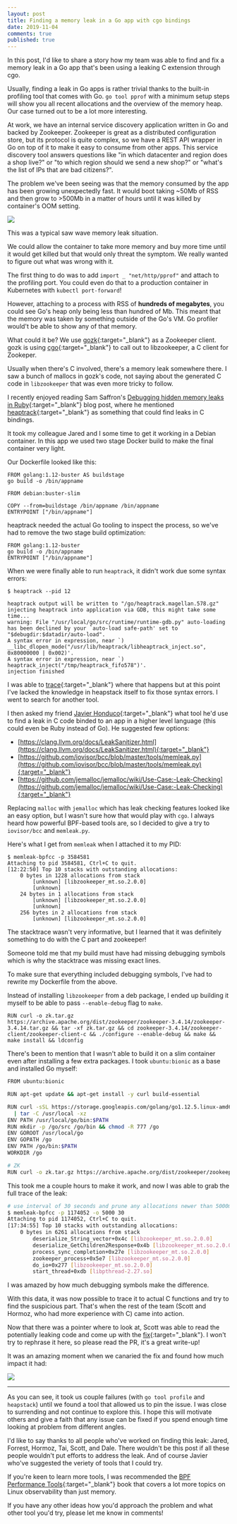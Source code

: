 ```yaml
---
layout: post
title: Finding a memory leak in a Go app with cgo bindings
date: 2019-11-04
comments: true
published: true
---
```


In this post, I'd like to share a story how my team was able to find and fix a memory leak in a Go app that's been using a leaking C extension through cgo.

Usually, finding a leak in Go apps is rather trivial thanks to the built-in profiling tool that comes with Go. `go tool pprof` with a minimum setup steps will show you all recent allocations and the overview of the memory heap. Our case turned out to be a lot more interesting.

At work, we have an internal service discovery application written in Go and backed by Zookeeper. Zookeeper is great as a distributed configuration store, but its protocol is quite complex, so we have a REST API wrapper in Go on top of it to make it easy to consume from other apps. This service discovery tool answers questions like "in which datacenter and region does a shop live?" or "to which region should we send a new shop?" or "what's the list of IPs that are bad citizens?".

The problem we've been seeing was that the memory consumed by the app has been growing unexpectedly fast. It would boot taking ~50Mb of RSS and then grow to >500Mb in a matter of hours until it was killed by container's OOM setting.

<img src="/assets/post-images/leak-before.png" style="margin: 0 auto;" />

This was a typical saw wave memory leak situation.

We could allow the container to take more memory and buy more time until it would get killed but that would only threat the symptom. We really wanted to figure out what was wrong with it.

The first thing to do was to add `import _ "net/http/pprof"` and attach to the profiling port. You could even do that to a production container in Kubernetes with `kubectl port-forward`!

However, attaching to a process with RSS of **hundreds of megabytes**, you could see Go's heap only being less than hundred of Mb. This meant that the memory was taken by something outside of the Go's VM. Go profiler would't be able to show any of that memory.

What could it be? We use [gozk](https://github.com/Shopify/gozk){:target="_blank"} as a Zookeeper client. gozk is using [cgo](https://golang.org/cmd/cgo/){:target="_blank"} to call out to libzookeeper, a C client for Zookeper.

Usually when there's C involved, there's a memory leak somewhere there. I saw a bunch of mallocs in gozk's code, not saying about the generated C code in `libzookeeper` that was even more tricky to follow.

I recently enjoyed reading Sam Saffron's [Debugging hidden memory leaks in Ruby](https://samsaffron.com/archive/2019/10/08/debugging-unmanaged-and-hidden-memory-leaks-in-ruby){:target="_blank"} blog post, where he mentioned [heaptrack](https://github.com/KDE/heaptrack){:target="_blank"} as something that could find leaks in C bindings.

It took my colleague Jared and I some time to get it working in a Debian container. In this app we used two stage Docker build to make the final container very light.

Our Dockerfile looked like this:

```
FROM golang:1.12-buster AS buildstage
go build -o /bin/appname

FROM debian:buster-slim

COPY --from=buildstage /bin/appname /bin/appname
ENTRYPOINT ["/bin/appname"]
```

heaptrack needed the actual Go tooling to inspect the process, so we've had to remove the two stage build optimization:

```
FROM golang:1.12-buster
go build -o /bin/appname
ENTRYPOINT ["/bin/appname"]
```

When we were finally able to run `heaptrack`, it didn't work due some syntax errors:

```
$ heaptrack --pid 12

heaptrack output will be written to "/go/heaptrack.magellan.578.gz"
injecting heaptrack into application via GDB, this might take some time...
warning: File "/usr/local/go/src/runtime/runtime-gdb.py" auto-loading has been declined by your `auto-load safe-path' set to "$debugdir:$datadir/auto-load".
A syntax error in expression, near `) __libc_dlopen_mode("/usr/lib/heaptrack/libheaptrack_inject.so", 0x80000000 | 0x002)'.
A syntax error in expression, near `) heaptrack_inject("/tmp/heaptrack_fifo578")'.
injection finished
```

I was able to [trace](https://github.com/KDE/heaptrack/blob/2d14f5de75b9dae33be0e782bcec043794e3f5e7/src/track/heaptrack.sh.cmake#L256){:target="_blank"} where that happens but at this point I've lacked the knowledge in heapstack itself to fix those syntax errors. I went to search for another tool.

I then asked my friend [Javier Honduco](http://twitter.com/javierhonduco){:target="_blank"} what tool he'd use to find a leak in C code binded to an app in a higher level language (this could even be Ruby instead of Go). He suggested few options:

* [https://clang.llvm.org/docs/LeakSanitizer.html](https://clang.llvm.org/docs/LeakSanitizer.html){:target="_blank"}
* [https://github.com/iovisor/bcc/blob/master/tools/memleak.py](https://github.com/iovisor/bcc/blob/master/tools/memleak.py){:target="_blank"}
* [https://github.com/jemalloc/jemalloc/wiki/Use-Case:-Leak-Checking](https://github.com/jemalloc/jemalloc/wiki/Use-Case:-Leak-Checking){:target="_blank"}

Replacing `malloc` with `jemalloc` which has leak checking features looked like an easy option, but I wasn't sure how that would play with `cgo`. I always heard how powerful BPF-based tools are, so I decided to give a try to `iovisor/bcc` and `memleak.py`.

Here's what I get from `memleak` when I attached it to my PID:

```
$ memleak-bpfcc -p 3584581
Attaching to pid 3584581, Ctrl+C to quit.
[12:22:50] Top 10 stacks with outstanding allocations:
    0 bytes in 1228 allocations from stack
        [unknown] [libzookeeper_mt.so.2.0.0]
        [unknown]
    24 bytes in 1 allocations from stack
        [unknown] [libzookeeper_mt.so.2.0.0]
        [unknown]
    256 bytes in 2 allocations from stack
        [unknown] [libzookeeper_mt.so.2.0.0]
```

The stacktrace wasn't very informative, but I learned that it was definitely something to do with the C part and zookeeper!

Someone told me that my build must have had missing debugging symbols which is why the stacktrace was missing exact lines.

To make sure that everything included debugging symbols, I've had to rewrite my Dockerfile from the above.

Instead of installing `libzookeeper` from a deb package, I ended up building it myself to be able to pass `--enable-debug` flag to `make`.

```
RUN curl -o zk.tar.gz https://archive.apache.org/dist/zookeeper/zookeeper-3.4.14/zookeeper-3.4.14.tar.gz && tar -xf zk.tar.gz && cd zookeeper-3.4.14/zookeeper-client/zookeeper-client-c && ./configure --enable-debug && make && make install && ldconfig
```

There's been to mention that I wasn't able to build it on a slim container even after installing a few extra packages. I took `ubuntu:bionic` as a base and installed Go myself:

```bash
FROM ubuntu:bionic

RUN apt-get update && apt-get install -y curl build-essential

RUN curl -sSL https://storage.googleapis.com/golang/go1.12.5.linux-amd64.tar.gz \
  | tar -C /usr/local -xz
ENV PATH /usr/local/go/bin:$PATH
RUN mkdir -p /go/src /go/bin && chmod -R 777 /go
ENV GOROOT /usr/local/go
ENV GOPATH /go
ENV PATH /go/bin:$PATH
WORKDIR /go

# ZK
RUN curl -o zk.tar.gz https://archive.apache.org/dist/zookeeper/zookeeper-3.4.14/zookeeper-3.4.14.tar.gz && tar -xf zk.tar.gz && cd zookeeper-3.4.14/zookeeper-client/zookeeper-client-c && ./configure --enable-debug && make && make install && ldconfig
```

This took me a couple hours to make it work, and now I was able to grab the full trace of the leak:

```bash
# use interval of 30 seconds and prune any allocations newer than 5000ms
$ memleak-bpfcc -p 1174052 -o 5000 30
Attaching to pid 1174052, Ctrl+C to quit.
[17:34:55] Top 10 stacks with outstanding allocations:
    0 bytes in 6261 allocations from stack
        deserialize_String_vector+0x4c [libzookeeper_mt.so.2.0.0]
        deserialize_GetChildren2Response+0x4b [libzookeeper_mt.so.2.0.0]
        process_sync_completion+0x27e [libzookeeper_mt.so.2.0.0]
        zookeeper_process+0x5e7 [libzookeeper_mt.so.2.0.0]
        do_io+0x277 [libzookeeper_mt.so.2.0.0]
        start_thread+0xdb [libpthread-2.27.so]
```

I was amazed by how much debugging symbols make the difference.

With this data, it was now possible to trace it to actual C functions and try to find the suspicious part. That's when the rest of the team (Scott and Hormoz, who had more experience with C) came into action.

Now that there was a pointer where to look at, Scott was able to read the potentially leaking code and come up with the [fix](https://github.com/Shopify/gozk/pull/4){:target="_blank"}. I won't try to rephrase it here, so please read the PR, it's a great write-up!

It was an amazing moment when we canaried the fix and found how much impact it had:

<img src="/assets/post-images/leak-after.png" style="margin: 0 auto;" />

---

As you can see, it took us couple failures (with `go tool profile` and `heapstack`) until we found a tool that allowed us to pin the issue. I was close to surrending and not continue to explore this. I hope this will motivate others and give a faith that any issue can be fixed if you spend enough time looking at problem from different angles.

I'd like to say thanks to all people who've worked on finding this leak: Jared, Forrest, Hormoz, Tai, Scott, and Dale. There wouldn't be this post if all these people wouldn't put efforts to address the leak. And of course Javier who've suggested the veriety of tools that I could try.

If you're keen to learn more tools, I was recommended the [BPF Performance Tools](http://www.brendangregg.com/bpf-performance-tools-book.html){:target="_blank"} book that covers a lot more topics on Linux observability than just memory.

If you have any other ideas how you'd approach the problem and what other tool you'd try, please let me know in comments!

